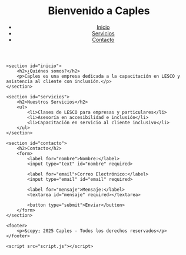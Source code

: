 <!DOCTYPE html>
<html lang="es">
<head>
    <meta charset="UTF-8">
    <meta name="viewport" content="width=device-width, initial-scale=1.0">
    <title>Caples - Capacitación en LESCO</title>
    <link rel="stylesheet" href="styles.css">
</head>
<body>
    <header>
        <h1>Bienvenido a Caples</h1>
        <nav>
            <ul>
                <li><a href="#inicio">Inicio</a></li>
                <li><a href="#servicios">Servicios</a></li>
                <li><a href="#contacto">Contacto</a></li>
            </ul>
        </nav>
    </header>

    <section id="inicio">
        <h2>¿Quiénes somos?</h2>
        <p>Caples es una empresa dedicada a la capacitación en LESCO y asistencia al cliente con inclusión.</p>
    </section>

    <section id="servicios">
        <h2>Nuestros Servicios</h2>
        <ul>
            <li>Clases de LESCO para empresas y particulares</li>
            <li>Asesoría en accesibilidad e inclusión</li>
            <li>Capacitación en servicio al cliente inclusivo</li>
        </ul>
    </section>

    <section id="contacto">
        <h2>Contacto</h2>
        <form>
            <label for="nombre">Nombre:</label>
            <input type="text" id="nombre" required>

            <label for="email">Correo Electrónico:</label>
            <input type="email" id="email" required>

            <label for="mensaje">Mensaje:</label>
            <textarea id="mensaje" required></textarea>

            <button type="submit">Enviar</button>
        </form>
    </section>

    <footer>
        <p>&copy; 2025 Caples - Todos los derechos reservados</p>
    </footer>

    <script src="script.js"></script>
</body>
</html>


